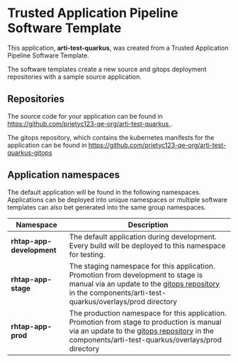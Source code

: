 # Trusted Application Pipeline Software Template

This application, **arti-test-quarkus**, was created from a Trusted Application Pipeline Software Template.

The software templates create a new source and gitops deployment repositories with a sample source application. 

## Repositories

The source code for your application can be found in [https://github.com/prietyc123-qe-org/arti-test-quarkus ](https://github.com/prietyc123-qe-org/arti-test-quarkus ).
 
The gitops repository, which contains the kubernetes manifests for the application can be found in 
[https://github.com/prietyc123-qe-org/arti-test-quarkus-gitops ](https://github.com/prietyc123-qe-org/arti-test-quarkus-gitops ) 

## Application namespaces 

The default application will be found in the following namespaces. Applications can be deployed into unique namespaces or multiple software templates can also bet generated into the same group namespaces.  

|  Namespace   |  Description   |  
| -------- | -------- |   
| **rhtap-app-development** | The default application during development. Every build will be deployed to this namespace for testing. | 
| **rhtap-app-stage** | The staging namespace for this application. Promotion from development to stage is manual via an update to the [gitops repository](https://github.com/prietyc123-qe-org/arti-test-quarkus-gitops ) in the components/arti-test-quarkus/overlays/prod directory |  
| **rhtap-app-prod** | The production namespace for this application. Promotion from stage to production is manual via an update to the [gitops repository](https://github.com/prietyc123-qe-org/arti-test-quarkus-gitops ) in the components/arti-test-quarkus/overlays/prod directory | 